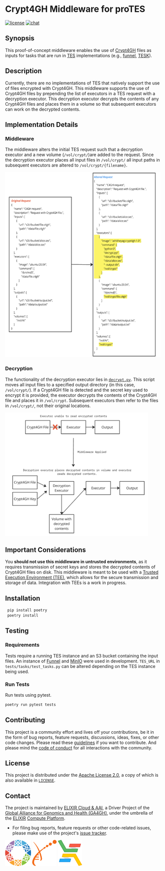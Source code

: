 # Crypt4GH Middleware for proTES
[![license][badge-license]][badge-url-license]
[![chat][badge-chat]][badge-url-chat]

## Synopsis
This proof-of-concept middleware enables the use of [Crypt4GH][crypt4gh] files as inputs for tasks that are 
run in [TES][tes] implementations (e.g., [funnel][funnel], [TESK][tesk]).

## Description
Currently, there are no implementations of TES that natively support the use of files encrypted with Crypt4GH.
This middleware supports the use of Crypt4GH files by prepending the list of executors in a TES request with a
decryption executor. This decryption executor decrypts the contents of any Crypt4GH files and places them in a volume
so that subsequent executors can work on the decrypted contents.

## Implementation Details

### Middleware
The middleware alters the initial TES request such that a decryption executor and a new volume (`/vol/crypt/`)are added 
to the request. Since the decryption executor places all input files in `/vol/crypt/` all input paths in subsequent
executors are altered to `/vol/crypt/{filename}`.

<img alt="request-diagram" src="images/request.png" height="600">

### Decryption
The functionality of the decryption executor lies in [`decrypt.py`][decrypt]. This script moves all input files to a
specified output directory (in this case, `/vol/crypt/`). If a Crypt4GH file is detected and the secret key used to
encrypt it is provided, the executor decrypts the contents of the Crypt4GH file and places it in `/vol/crypt`.
Subsequent executors then refer to the files in `/vol/crypt/`, not their original locations.

<img alt="workflow-diagram" src="images/workflow.png" height="400">

## Important Considerations
You __should not use this middleware in untrusted environments__, as it requires transmission of secret keys and stores
the decrypted contents of Crypt4GH files on disk. This middleware is meant to be used with a [Trusted Execution 
Environment (TEE)][TEE], which allows for the secure transmission and storage of data. Integration with TEEs is a work
in progress.

## Installation
```bash
 pip install poetry
 poetry install
```

## Testing
### Requirements
Tests require a running TES instance and an S3 bucket containing the input files. An instance of [Funnel][funnel] 
and [MinIO][minio] were used in development. `TES_URL` in `tests/tasks/test_tasks.py` can be altered depending on the
TES instance being used.

### Run Tests
Run tests using pytest.
```bash
poetry run pytest tests
```

## Contributing
This project is a community effort and lives off your contributions, be it in the form of bug reports, feature requests,
discussions, ideas, fixes, or other code changes. Please read these [guidelines][guidelines] if you want to contribute. 
And please mind the [code of conduct][code-of-conduct] for all interactions with the community.

## License
This project is distributed under the [Apache License 2.0][badge-license], a
copy of which is also available in [`LICENSE`][license].

## Contact
The project is maintained by [ELIXIR Cloud & AAI][elixir-cloud-aai], a Driver
Project of the [Global Alliance for Genomics and Health (GA4GH)][ga4gh], under
the umbrella of the [ELIXIR][elixir] [Compute Platform][elixir-compute].

- For filing bug reports, feature requests or other code-related issues, please
  make use of the project's [issue tracker](https://github.com/elixir-cloud-aai/protes-middleware-crypt4gh/issues).

[![GA4GH logo](images/logo-ga4gh.png)](https://www.ga4gh.org/)
[![ELIXIR logo](images/logo-elixir.png)](https://www.elixir-europe.org/)
[![ELIXIR Cloud & AAI logo](images/logo-elixir-cloud.png)](https://elixir-europe.github.io/cloud/)

[badge-license]: https://img.shields.io/badge/license-Apache%202.0-blue.svg
[badge-chat]: https://img.shields.io/static/v1?label=chat&message=Slack&color=ff6994
[badge-url-license]: <http://www.apache.org/licenses/LICENSE-2.0>
[badge-url-chat]: https://elixir-cloud.slack.com/archives/C04RLFJNF7U
[code-of-conduct]: https://github.com/elixir-cloud-aai/elixir-cloud-aai/blob/dev/CODE_OF_CONDUCT.md
[crypt4gh]: https://www.ga4gh.org/news_item/crypt4gh-a-secure-method-for-sharing-human-genetic-data/
[decrypt]: https://github.com/elixir-cloud-aai/protes-middleware-crypt4gh/blob/main/README.md
[elixir]: https://elixir-europe.org/
[elixir-cloud-aai]: https://elixir-cloud.dcc.sib.swiss/
[elixir-compute]: https://elixir-europe.org/platforms/compute
[funnel]: https://ohsu-comp-bio.github.io/funnel/
[ga4gh]: https://ga4gh.org/
[guidelines]: https://elixir-cloud-aai.github.io/guides/guide-contributor/
[license]: LICENSE
[minio]: https://min.io/
[request]: <images/request.png>
[tes]: https://github.com/ga4gh/task-execution-schemas
[tesk]: https://github.com/elixir-cloud-aai/TESK
[TEE]: https://f1000research.com/posters/13-194
[workflow]: <images/workflow.png>
